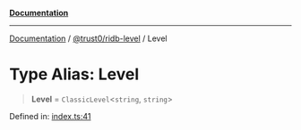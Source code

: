 [**Documentation**](../../../README.md)

***

[Documentation](../../../README.md) / [@trust0/ridb-level](../README.md) / Level

# Type Alias: Level

> **Level** = `ClassicLevel`\<`string`, `string`\>

Defined in: [index.ts:41](https://github.com/trust0-project/RIDB/blob/ec1e43d2e9f91f06fa489f0836fc75985d814cf0/packages/ridb-level/src/index.ts#L41)
